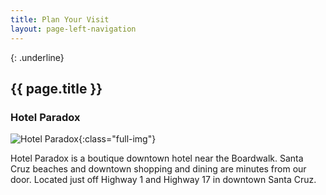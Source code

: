 ```yaml
---
title: Plan Your Visit
layout: page-left-navigation
---
```

{: .underline}
## {{ page.title }}

### Hotel Paradox
![Hotel Paradox](/assets/images/hotels/hotel-paradox.jpg){:class="full-img"}

Hotel Paradox is a boutique downtown hotel near the Boardwalk. Santa Cruz beaches and downtown shopping and dining are minutes from our door. Located just off Highway 1 and Highway 17 in downtown Santa Cruz.


